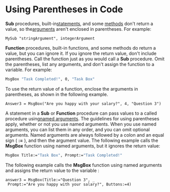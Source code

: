 
# Using Parentheses in Code

 **Sub** procedures, built-in[statements](b8bdf64f-5920-1ae9-16d0-b26d09524a30.md), and some [methods](b8bdf64f-5920-1ae9-16d0-b26d09524a30.md) don't return a value, so the[arguments](b8bdf64f-5920-1ae9-16d0-b26d09524a30.md) aren't enclosed in parentheses. For example:


```
MySub "stringArgument", integerArgument 

```


 **Function** procedures, built-in functions, and some methods do return a value, but you can ignore it. If you ignore the return value, don't include parentheses. Call the function just as you would call a **Sub** procedure. Omit the parentheses, list any arguments, and don't assign the function to a variable. For example:




```vb
MsgBox "Task Completed!", 0, "Task Box" 

```

To use the return value of a function, enclose the arguments in parentheses, as shown in the following example.



```
Answer3 = MsgBox("Are you happy with your salary?", 4, "Question 3") 

```

A statement in a  **Sub** or **Function** procedure can pass values to a called procedure using[named arguments](b8bdf64f-5920-1ae9-16d0-b26d09524a30.md). The guidelines for using parentheses apply, whether or not you use named arguments. When you use named arguments, you can list them in any order, and you can omit optional arguments. Named arguments are always followed by a colon and an equal sign ( **:=** ), and then the argument value.
The following example calls the  **MsgBox** function using named arguments, but it ignores the return value:



```vb
MsgBox Title:="Task Box", Prompt:="Task Completed!" 

```

The following example calls the  **MsgBox** function using named arguments and assigns the return value to the variable :



```
answer3 = MsgBox(Title:="Question 3", _ 
 Prompt:="Are you happy with your salary?", Buttons:=4) 

```

